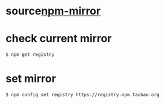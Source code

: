 # source[npm-mirror](https://www.runoob.com/w3cnote/npm-switch-repo.html)

# check current mirror
```bash
$ npm get registry
```

# set mirror
```bash
$ npm config set registry https://registry.npm.taobao.org
```

